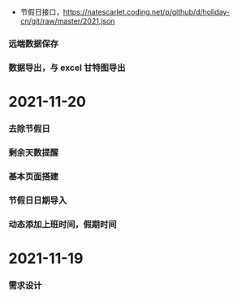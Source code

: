 <!--资源-->
- 节假日接口，https://natescarlet.coding.net/p/github/d/holiday-cn/git/raw/master/2021.json

<!--待完成事项-->
### 远端数据保存
### 数据导出，与 excel 甘特图导出



<!--已完成事项-->
# 2021-11-20
### 去除节假日
### 剩余天数提醒
### 基本页面搭建
### 节假日日期导入
### 动态添加上班时间，假期时间


# 2021-11-19
### 需求设计










